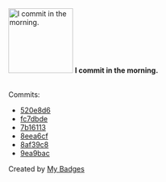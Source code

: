 <img src="https://my-badges.github.io/my-badges/morning-commits.png" alt="I commit in the morning." title="I commit in the morning." width="128">
<strong>I commit in the morning.</strong>
<br><br>

Commits:

- <a href="https://github.com/katrin-krieger/pi-weather/commit/520e8d64e8a47ababfff38d8debbe48983facf3d">520e8d6</a>
- <a href="https://github.com/katrin-krieger/pi-weather/commit/fc7dbde27c39617b7e3f6cd0b238f5e4f5a504c7">fc7dbde</a>
- <a href="https://github.com/katrin-krieger/pi-weather/commit/7b161132fd81e5f8a68f1da4dc972c204a223752">7b16113</a>
- <a href="https://github.com/katrin-krieger/pi-weather/commit/8eea6cfca0e6c730831f07407e7416edaf7e3241">8eea6cf</a>
- <a href="https://github.com/katrin-krieger/pi-weather/commit/8af39c8b0d7750d889db5dab941bf581299b5cca">8af39c8</a>
- <a href="https://github.com/katrin-krieger/pi-weather/commit/9ea9bac8ba9faacbbaab59aee1cd72b29aeef41d">9ea9bac</a>


Created by <a href="https://github.com/my-badges/my-badges">My Badges</a>